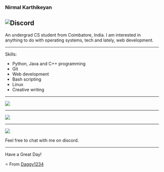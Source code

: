 ### Nirmal Karthikeyan

![Discord](https://img.shields.io/discord/491175207122370581?color=black&label=Discord&logo=discord) 
----

An undergrad CS student from Coimbatore, India. I am interested in anything to do with operating systems, tech and lately, web development. 

-----

Skills:

- Python, Java and C++ programming
- Git
- Web development
- Bash scripting 
- Linux 
- Creative writing 

-----
<a href="https://github.com/cyberwizard1001">
  <img src="https://komarev.com/ghpvc/?username=cyberwizard1001&style=flat-square" />
</a>


***

<a href="https://github.com/cyberwizard1001">
  <img src="https://github-readme-stats.vercel.app/api?username=cyberwizard1001&show_icons=true&hide_border=true" />
</a>

---

<a href="https://github.com/cyberwizard1001">
  <img src="https://github-readme-stats.vercel.app/api/top-langs/?username=cyberwizard1001&layout=compact" />
</a>


Feel free to chat with me on discord.

-----


Have a Great Day!

⭐️ From [Daggy1234](https://github.com/Daggy1234)
